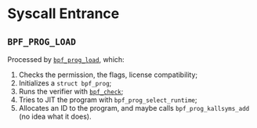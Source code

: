 # Syscall Entrance

## `BPF_PROG_LOAD`

Processed by [`bpf_prog_load`](https://github.com/torvalds/linux/blob/4dc12f37a8e98e1dca5521c14625c869537b50b6/kernel/bpf/syscall.c#L2463-L2655), which:

1. Checks the permission, the flags, license compatibility;
2. Initializes a `struct bpf_prog`;
3. Runs the verifier with [`bpf_check`](./verifier.md);
4. Tries to JIT the program with `bpf_prog_select_runtime`;
5. Allocates an ID to the program, and maybe calls `bpf_prog_kallsyms_add` (no idea what it does).

<!-- TODO: Find out what `bpf_prog_kallsyms_add` does (seemingly adding the program to a list of kernel symbols) -->
